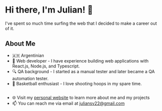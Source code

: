 # Hi there, I'm Julian! 👋

I've spent so much time surfing the web that I decided to make a career out of it.

## About Me

- 🇦🇷 Argentinian
- 🔨 Web developer - I have experience building web applications with React.js, Node.js, and Typescript.
- 🔍 QA background - I started as a manual tester and later became a QA automation tester.
- 🏀 Basketball enthusiast - I love shooting hoops in my spare time.

##

- 🌐 Visit my [personal website](https://www.julisv.com) to learn more about me and my projects
- 📫 You can reach me via email at [juliansv22@gmail.com](mailto:juliansv22@gmail.com)
